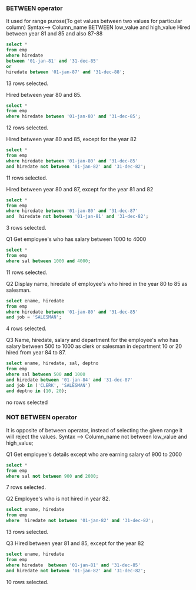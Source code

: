 ### BETWEEN operator
It used for range purose(To get values between two values for particular column)
Syntax--> Column_name BETWEEN low_value and high_value
Hired between year 81 and 85 and  also 87-88
```sql
select *
from emp
where hiredate 
between '01-jan-81' and '31-dec-85' 
or 
hiredate between '01-jan-87' and '31-dec-88';
```
13 rows selected.

Hired between year 80 and 85.
```sql
select *
from emp
where hiredate between '01-jan-80' and '31-dec-85';
```
12 rows selected.

Hired between year 80 and 85, except for the year 82
```sql
select *
from emp
where hiredate between '01-jan-80' and '31-dec-85' 
and hiredate not between '01-jan-82' and '31-dec-82';
```
11 rows selected.

Hired between year 80 and 87, except for the year 81 and 82
```sql
select *
from emp
where hiredate between '01-jan-80' and '31-dec-87' 
and  hiredate not between '01-jan-81' and '31-dec-82';
```
3 rows selected.

Q1
Get employee's who has salary between 1000 to 4000
```sql
select * 
from emp
where sal between 1000 and 4000;
```
11 rows selected.

Q2
Display name, hiredate of employee's who hired in the year 80 to 85 as salesman.
```sql
select ename, hiredate
from emp
where hiredate between '01-jan-80' and '31-dec-85' 
and job = 'SALESMAN';
```
4 rows selected.

Q3
Name, hiredate, salary and department for the employee's who has salary between 500 to 1000 as clerk or salesman 
in department 10 or 20 hired from year 84 to 87.
```sql
select ename, hiredate, sal, deptno
from emp
where sal between 500 and 1000 
and hiredate between '01-jan-84' and '31-dec-87' 
and job in ('CLERK', 'SALESMAN') 
and deptno in (10, 20);
```
no rows selected

### NOT BETWEEN operator
It is opposite of between operator, instead of selecting the given range it will reject the values.
Syntax --> Column_name not between low_value and high_value;

Q1
Get employee's details except who are earning salary of 900 to 2000
```sql
select * 
from emp
where sal not between 900 and 2000;
```
7 rows selected.

Q2
Employee's who is not hired in year 82.
```sql
select ename, hiredate
from emp
where  hiredate not between '01-jan-82' and '31-dec-82';
```
13 rows selected.

Q3
Hired between year 81 and 85, except for the year 82
```sql
select ename, hiredate
from emp
where hiredate  between '01-jan-81' and '31-dec-85' 
and hiredate not between '01-jan-82' and '31-dec-82';
```
10 rows selected.

